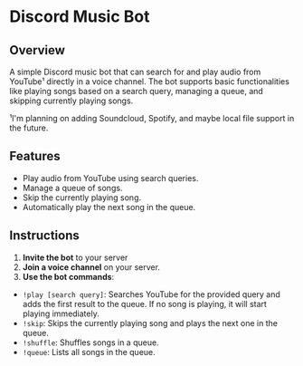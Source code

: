Discord Music Bot
=================

Overview
--------
A simple Discord music bot that can search for and play audio from YouTube¹ directly in a voice channel. The bot supports basic functionalities like playing songs based on a search query, managing a queue, and skipping currently playing songs.

¹I'm planning on adding Soundcloud, Spotify, and maybe local file support in the future.

Features
--------
- Play audio from YouTube using search queries.
- Manage a queue of songs.
- Skip the currently playing song.
- Automatically play the next song in the queue.

Instructions
----------
1. **Invite the bot** to your server
2. **Join a voice channel** on your server.
3. **Use the bot commands**:
- `!play [search query]`: Searches YouTube for the provided query and adds the first result to the queue. If no song is playing, it will start playing immediately.
- `!skip`: Skips the currently playing song and plays the next one in the queue.
- `!shuffle`: Shuffles songs in a queue.
- `!queue`: Lists all songs in the queue.
